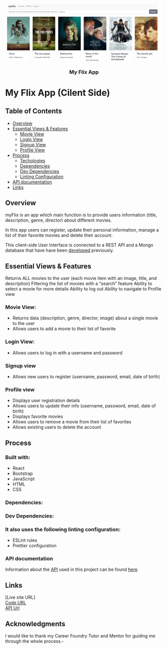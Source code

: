 <a name="readme-top"></a>

<div align="center">

  <img src="./img/main-view.png" alt="main view" />
  <br/>
  <h3>My Flix App</h3>
  
</div>

# My Flix App (Cilent Side)



## Table of Contents

- [Overview](#overview)
- [Essential Views & Features](#essential-views--features)
  - [Movie View](#movie-view)
  - [Login View](#login-view)
  - [Signup View](#signup-view)
  - [Profile View](#profile-view)
- [Process](#process)
  - [Techologies](#built-with)
  - [Dependencies](#dependencies)
  - [Dev Dependencies](#dev-dependencies)
  - [Linting Configuration](#it-also-uses-the-following-linting-configuration)
- [API documentation](#api-documentation)
- [Links](#links)



## Overview
myFlix is an app which main function is to provide users information (title, description, genre, director) about different movies.

In this app users can register, update their personal information, manage a list of their favorite movies and delete their account.

This client-side User Interface is connected to a REST API and a Mongo database that have have been [developed](https://github.com/GabCB/movie-web-app) previously.

## Essential Views & Features
Returns ALL movies to the user (each movie item with an image, title, and description)
Filtering the list of movies with a “search” feature
Ability to select a movie for more details
Ability to log out
Ability to navigate to Profile view

### Movie View:
- Returns data (description, genre, director, image) about a single movie to the user
- Allows users to add a movie to their list of favorite

### Login View:
- Allows users to log in with a username and password

### Signup view
- Allows new users to register (username, password, email, date of birth)

### Profile view
- Displays user registration details
- Allows users to update their info (username, password, email, date of birth)
- Displays favorite movies
- Allows users to remove a movie from their list of favorites
- Allows existing users to delete the account

## Process

### Built with:
- React
- Bootstrap
- JavaScript
- HTML
- CSS

### Dependencies:

### Dev Dependencies:

### It also uses the following linting configuration:
- ESLint rules
- Prettier configuration

### API documentation
Information about the [API](https://github.com/GabCB/movie-web-app) used in this project can be found [here](https://moviewebapp.herokuapp.com/documentation.html).

## Links
[Live site URL] <br>
[Code URL](https://github.com/GabCB/myFlix-client/tree/myFlix-client_3.9) <br>
[API Url](https://moviewebapp.herokuapp.com/)

## Acknowledgments

I would like to thank my Career Foundry Tutor and Mentor for guiding me through the whole process.-